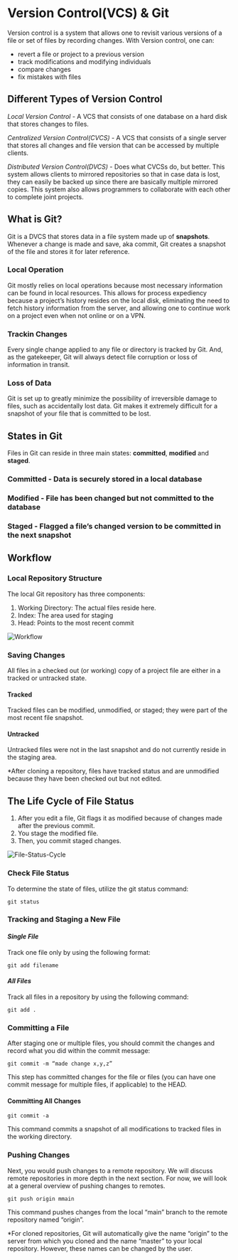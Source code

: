 # **Version Control(VCS) & Git**

Version control is a system that allows one to revisit various versions of a file or set of files by recording changes.
With Version control, one can:

- revert a file or project to a previous version
- track modifications and modifying individuals
- compare changes
- fix mistakes with files

## **Different Types of Version Control**

*Local Version Control* - A VCS that consists of one database on a hard disk that stores changes to files.

*Centralized Version Control(CVCS)* - A VCS that consists of a single server that stores all changes and file version that can be accessed by multiple clients.

*Distributed Version Control(DVCS)* - Does what CVCSs do, but better. This system allows clients to mirrored repositories so that in case data is lost, they can easily be backed up since there are basically multiple mirrored copies. This system also allows programmers to collaborate with each other to complete joint projects.

## What is Git?

Git is a DVCS that stores data in a file system made up of **snapshots**. Whenever a change is made and save, aka commit, Git creates a snapshot of the file and stores it for later reference.

### Local Operation

Git mostly relies on local operations because most necessary information can be found in local resources. This allows for process expediency because a project’s history resides on the local disk, eliminating the need to fetch history information from the server, and allowing one to continue work on a project even when not online or on a VPN.

### Trackin Changes

Every single change applied to any file or directory is tracked by Git. And, as the gatekeeper, Git will always detect file corruption or loss of information in transit.

### Loss of Data

Git is set up to greatly minimize the possibility of irreversible damage to files, such as accidentally lost data. Git makes it extremely difficult for a snapshot of your file that is committed to be lost.

## States in Git

Files in Git can reside in three main states: **committed**, **modified** and **staged**.

### **Committed** - Data is securely stored in a local database

### **Modified** - File has been changed but not committed to the database

### **Staged** - Flagged a file’s changed version to be committed in the next snapshot

## **Workflow**

### Local Repository Structure

The local Git repository has three components:

1. Working Directory: The actual files reside here.
2. Index: The area used for staging
3. Head: Points to the most recent commit

![Workflow](https://blog.udemy.com/wp-content/uploads/2015/08/image036.png)

### Saving Changes

All files in a checked out (or working) copy of a project file are either in a tracked or untracked state.

#### Tracked

Tracked files can be modified, unmodified, or staged; they were part of the most recent file snapshot.

#### Untracked

Untracked files were not in the last snapshot and do not currently reside in the staging area.

*After cloning a repository, files have tracked status and are unmodified because they have been checked out but not edited.

## **The Life Cycle of File Status**

1. After you edit a file, Git flags it as modified because of changes made after the previous commit.
2. You stage the modified file.
3. Then, you commit staged changes.

![File-Status-Cycle](https://blog.udemy.com/wp-content/uploads/2015/08/image006.png)

### Check File Status

To determine the state of files, utilize the git status command:

```
git status
```

### Tracking and Staging a New File

#### ***Single File***

Track one file only by using the following format:

```
git add filename
```

#### ***All Files***

Track all files in a repository by using the following command:

```
git add .
```

### Committing a File

After staging one or multiple files, you should commit the changes and record what you did within the commit message:

```
git commit -m “made change x,y,z”
```

This step has committed changes for the file or files (you can have one commit message for multiple files, if applicable) to the HEAD.

#### **Committing All Changes**

```
git commit -a
```

This command commits a snapshot of all modifications to tracked files in the working directory.

### Pushing Changes

Next, you would push changes to a remote repository. We will discuss remote repositories in more depth in the next section. For now, we will look at a general overview of pushing changes to remotes.

```
git push origin mmain
```

This command pushes changes from the local “main” branch to the remote repository named “origin”.

*For cloned repositories, Git will automatically give the name “origin” to the server from which you cloned and the name “master” to your local repository. However, these names can be changed by the user.